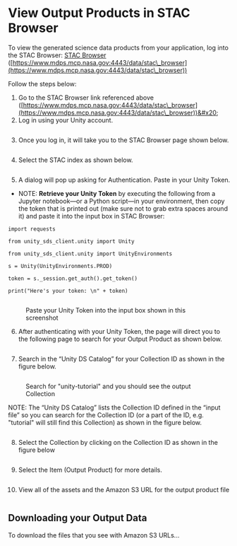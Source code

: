 # View Output Products in STAC Browser

To view the generated science data products from your application, log into the STAC Browser: [STAC Browser](https://www.mdps.mcp.nasa.gov:4443/data/stac\_browser/) ([https://www.mdps.mcp.nasa.gov:4443/data/stac\_browser](https://www.mdps.mcp.nasa.gov:4443/data/stac\_browser))

Follow the steps below:

1. Go to the STAC Browser link referenced above ([https://www.mdps.mcp.nasa.gov:4443/data/stac\_browser](https://www.mdps.mcp.nasa.gov:4443/data/stac\_browser))&#x20;
2. Log in using your Unity account.

<figure><img src="https://lh7-rt.googleusercontent.com/docsz/AD_4nXc21gq306IOBmHkOiseRYzaOC9osw_EuVzIf3GANqJ1msqGnr8Mla1mUaZYdN7opJD-5ItbAHNSmNr4-WdAlSPZmjBRsNbU8TyCE-FelR_SRJk32lWLJx2mxkchPMqOmJAVqTeTShoyl2WtxVDykJwMQRvkN-wMppCIzvAK3g?key=K2x_DkLuOSzQLgkvGhINiA" alt=""><figcaption></figcaption></figure>

3. Once you log in, it will take you to the STAC Browser page shown below.

<figure><img src="https://lh7-rt.googleusercontent.com/docsz/AD_4nXfZ1aBQ1an3AvMmLXhTvOI2H9-C26xEV1ymjh1M3QbS6Tujjn8bygLvoMVNbZQUfTihN2jDTtQ6d-OrlapsOWZZlat0EM3pEBhljZsayfdyZh7VLFQ9qOSF0tG8frNPbcG-dcsrwhgthaP0Y9_cX_uFOreE3B43wLEfu2kiag?key=K2x_DkLuOSzQLgkvGhINiA" alt=""><figcaption></figcaption></figure>

4. Select the STAC index as shown below.

<figure><img src="https://lh7-rt.googleusercontent.com/docsz/AD_4nXe1Kz4sAS4dB_dZ5FXG1Xayt2tGKZX0BeihnhS_TDVVzmFlTSoGxwZaTnisB3GPi55L_2cNq66ZyuubPRk7bqPHHWKBq9qbuu6JNgJ0J_GDrS2nxnr82abEhbDFok8TVt9YNFjxSi1k7Oi8PtWSMyUnRvnhR14Qqj48AhLa?key=K2x_DkLuOSzQLgkvGhINiA" alt=""><figcaption></figcaption></figure>

5. A dialog will pop up asking for Authentication.  Paste in your Unity Token.

* NOTE: **Retrieve your Unity Token** by executing the following from a Jupyter notebook—or a Python script—in your environment, then copy the token that is printed out (make sure not to grab extra spaces around it) and paste it into the input box in STAC Browser:

`import requests`

`from unity_sds_client.unity import Unity`

`from unity_sds_client.unity import UnityEnvironments`

`s = Unity(UnityEnvironments.PROD)`

`token = s._session.get_auth().get_token()`

`print("Here's your token: \n" + token)`

<figure><img src="https://lh7-rt.googleusercontent.com/docsz/AD_4nXeF5-7eLPAhMVePlwIO3zMBauoh5nklV3rZGfiBnFVo7brOhB762cULJhllqn3bSIAKEWlXE-dbH64Ceax927wcyAUnvbMz7TBhn3HW0QwNrfvcwDtMrdzFnXmlZgp9BJn7pKBizHSvvhh7UcmcmcszQYUNajNhHjLmuYZ_3Q?key=K2x_DkLuOSzQLgkvGhINiA" alt=""><figcaption><p>Paste your Unity Token into the input box shown in this screenshot</p></figcaption></figure>

6. After authenticating with your Unity Token, the page will direct you to the following page to search for your Output Product as shown below.

<figure><img src="https://lh7-rt.googleusercontent.com/docsz/AD_4nXfZPgS4nAosNJqsP_TlntseYOBnIjWKsNEGIiEV-NdNGStAfD1723wVwUpYSqnbQz4r_54MFybvxWJ79_ACclbGiH1pEQru4-FUJu4XRv1iM2ScBCAD6XzsVFm_l-tfbtrtydYbJzfuU23vOCR8FfzWpW3NdwePGxtWfldtsA?key=K2x_DkLuOSzQLgkvGhINiA" alt=""><figcaption></figcaption></figure>

7. Search in the “Unity DS Catalog” for your Collection ID as shown in the figure below.

<figure><img src="https://lh7-rt.googleusercontent.com/docsz/AD_4nXdDU9Vy0qM5_O6UkcG6Mkx6Pl5sZIbRH3MMszskLy4IQyoqQGIxkKHVk36q-Nsycfn4uaD53jE5UH9o_HmANiADcBZS4CrZ9n_0ZCZoWqhJ22i4Sp94erudklTubnONhUYliE3oxIm1RaXut3nhc_5fXKtD_eSOD0qSykoZMQ?key=K2x_DkLuOSzQLgkvGhINiA" alt=""><figcaption><p>Search for "unity-tutorial" and you should see the output Collection</p></figcaption></figure>

NOTE: The “Unity DS Catalog” lists the Collection ID defined in the “input file” so you can search for the Collection ID (or a part of the ID, e.g. "tutorial" will still find this Collection) as shown in the figure below.

<figure><img src="https://lh7-rt.googleusercontent.com/docsz/AD_4nXcfLuvTHLh9qHZ9BpzASvlaAP87-vRIIsp3Aa-PqJVJ3p93v5bVDyoXqbIrOlx3wesqpOyUjejmw5-8yQAQjm4IROHguo7BeGrOaDqux55n41neP9Qo6mFtsKp48IdmkTaWrQ2qFhmplj9yLkkk8DZonqL2t1v1vomOZkMm?key=K2x_DkLuOSzQLgkvGhINiA" alt=""><figcaption></figcaption></figure>

8. Select the Collection by clicking on the Collection ID as shown in the figure below

<figure><img src="https://lh7-rt.googleusercontent.com/docsz/AD_4nXcPjPgbj-BX42iYHQImOZBEFPf-9T2D_OGoHCKrX6VapkZthhO0jCQQM9-ReEiaLfr-Rp3cfB1Jx7wQrfobCHhqRnWpO5Aq4liaqwI7qFrdSkAGWfUoQ2qiFsmeN4BkijnJLQiNiDAcvObb38w0ZeK3QC5OtFzsBlb4oXx3?key=K2x_DkLuOSzQLgkvGhINiA" alt=""><figcaption></figcaption></figure>

9. Select the Item (Output Product) for more details.

<figure><img src="https://lh7-rt.googleusercontent.com/docsz/AD_4nXfPHoZRlEAGRsb5PdA47wJnD_lGv8iEKzwYsggLaxjaGglEIGJh0E5reLdRzjTZ2oS422DI0lBLBfx3CGgtT1GzMv5g5I5Hy0zpqfwTcfLM5-6jaUJJVfvwlLejCvi53G5YzHM2d3EzEuGsfZWBenp62p_PDyHFfLgSmGPW?key=K2x_DkLuOSzQLgkvGhINiA" alt=""><figcaption></figcaption></figure>

10. View all of the assets and the Amazon S3 URL for the output product file

<figure><img src="https://lh7-rt.googleusercontent.com/docsz/AD_4nXeUA1VYMunjhIW6b3bszqCjZ3CPZ_OqHPGCUA0UDfL0c_cGtp4EFQAj7kQbSr397h3ED6Nkfez70_uMsWHUzeKXw9kQ4uXvqbKrgZp-tIYhUV8DT_99p7cwUqn6_T1KBjfyY844xCmcyyWc6LE8LIKAWq9Vvzt2mDL8b7ElXQ?key=K2x_DkLuOSzQLgkvGhINiA" alt=""><figcaption></figcaption></figure>

## Downloading your Output Data

To download the files that you see with Amazon S3 URLs...
